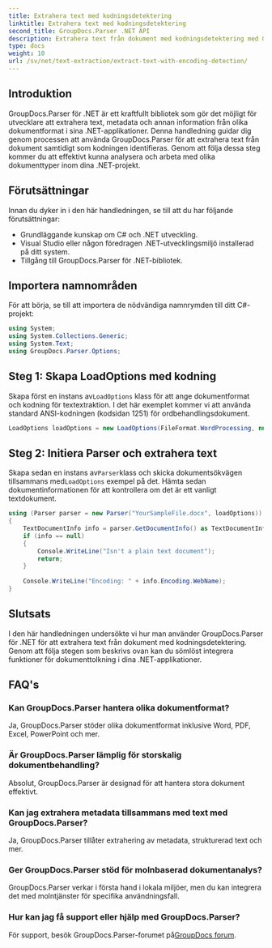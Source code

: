 ```yaml
---
title: Extrahera text med kodningsdetektering
linktitle: Extrahera text med kodningsdetektering
second_title: GroupDocs.Parser .NET API
description: Extrahera text från dokument med kodningsdetektering med GroupDocs.Parser för .NET. Analysera effektivt olika format i dina .NET-applikationer.
type: docs
weight: 10
url: /sv/net/text-extraction/extract-text-with-encoding-detection/
---
```

## Introduktion
GroupDocs.Parser för .NET är ett kraftfullt bibliotek som gör det möjligt för utvecklare att extrahera text, metadata och annan information från olika dokumentformat i sina .NET-applikationer. Denna handledning guidar dig genom processen att använda GroupDocs.Parser för att extrahera text från dokument samtidigt som kodningen identifieras. Genom att följa dessa steg kommer du att effektivt kunna analysera och arbeta med olika dokumenttyper inom dina .NET-projekt.
## Förutsättningar
Innan du dyker in i den här handledningen, se till att du har följande förutsättningar:
- Grundläggande kunskap om C# och .NET utveckling.
- Visual Studio eller någon föredragen .NET-utvecklingsmiljö installerad på ditt system.
- Tillgång till GroupDocs.Parser för .NET-bibliotek.

## Importera namnområden
För att börja, se till att importera de nödvändiga namnrymden till ditt C#-projekt:
```csharp
using System;
using System.Collections.Generic;
using System.Text;
using GroupDocs.Parser.Options;
```
## Steg 1: Skapa LoadOptions med kodning
 Skapa först en instans av`LoadOptions` klass för att ange dokumentformat och kodning för textextraktion. I det här exemplet kommer vi att använda standard ANSI-kodningen (kodsidan 1251) för ordbehandlingsdokument.
```csharp
LoadOptions loadOptions = new LoadOptions(FileFormat.WordProcessing, null, null, Encoding.GetEncoding(1251));
```
## Steg 2: Initiera Parser och extrahera text
 Skapa sedan en instans av`Parser`klass och skicka dokumentsökvägen tillsammans med`LoadOptions` exempel på det. Hämta sedan dokumentinformationen för att kontrollera om det är ett vanligt textdokument.
```csharp
using (Parser parser = new Parser("YourSampleFile.docx", loadOptions))
{
    TextDocumentInfo info = parser.GetDocumentInfo() as TextDocumentInfo;
    if (info == null)
    {
        Console.WriteLine("Isn't a plain text document");
        return;
    }
    
    Console.WriteLine("Encoding: " + info.Encoding.WebName);
}
```

## Slutsats
I den här handledningen undersökte vi hur man använder GroupDocs.Parser för .NET för att extrahera text från dokument med kodningsdetektering. Genom att följa stegen som beskrivs ovan kan du sömlöst integrera funktioner för dokumenttolkning i dina .NET-applikationer.

## FAQ's
### Kan GroupDocs.Parser hantera olika dokumentformat?
Ja, GroupDocs.Parser stöder olika dokumentformat inklusive Word, PDF, Excel, PowerPoint och mer.
### Är GroupDocs.Parser lämplig för storskalig dokumentbehandling?
Absolut, GroupDocs.Parser är designad för att hantera stora dokument effektivt.
### Kan jag extrahera metadata tillsammans med text med GroupDocs.Parser?
Ja, GroupDocs.Parser tillåter extrahering av metadata, strukturerad text och mer.
### Ger GroupDocs.Parser stöd för molnbaserad dokumentanalys?
GroupDocs.Parser verkar i första hand i lokala miljöer, men du kan integrera det med molntjänster för specifika användningsfall.
### Hur kan jag få support eller hjälp med GroupDocs.Parser?
För support, besök GroupDocs.Parser-forumet på[GroupDocs forum](https://forum.groupdocs.com/c/parser/17).